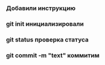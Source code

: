 ### Добавили инструкцию

### git init инициализировали

### git status проверка статуса

### git commit -m "text" коммитим